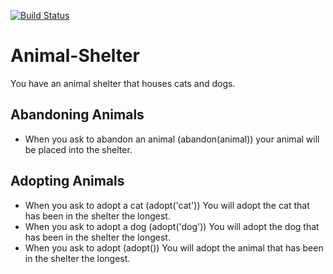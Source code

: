 [![Build Status](https://travis-ci.com/jlhiskey/code-challenge.svg?branch=master)](https://travis-ci.com/jlhiskey/code-challenge)

# Animal-Shelter

 You have an animal shelter that houses cats and dogs. 
 ## Abandoning Animals
- When you ask to abandon an animal (abandon(animal)) your animal will be placed into the shelter.
## Adopting Animals
- When you ask to adopt a cat (adopt('cat')) You will adopt the cat that has been in the shelter the longest. 
- When you ask to adopt a dog (adopt('dog')) You will adopt the dog that has been in the shelter the longest. 
- When you ask to adopt (adopt()) You will adopt the animal that has been in the shelter the longest.
 
